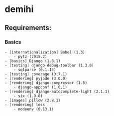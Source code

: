 # demihi

## Requirements:

### Basics  
    - [internationalization] Babel (1.3)
        - pytz (2015.2)
    - [basics] Django (1.8.1)
    - [testing] django-debug-toolbar (1.3.0)
        - sqlparse (0.1.15)
    - [testing] coverage (3.7.1)
    - [rendering] pyjade (3.0.0)
    - [rendering] django-compressor (1.5)
        - django-appconf (1.0.1)
    - [rendering] django-autocomplete-light (2.1.1)
        - six (1.9.0)
    - [images] pillow (2.8.1)
    - [rendering] less
        - nodeenv (0.13.1)
